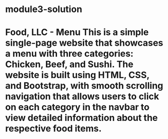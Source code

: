 # module3-solution
# Food, LLC - Menu  This is a simple single-page website that showcases a menu with three categories: Chicken, Beef, and Sushi. The website is built using HTML, CSS, and Bootstrap, with smooth scrolling navigation that allows users to click on each category in the navbar to view detailed information about the respective food items.
